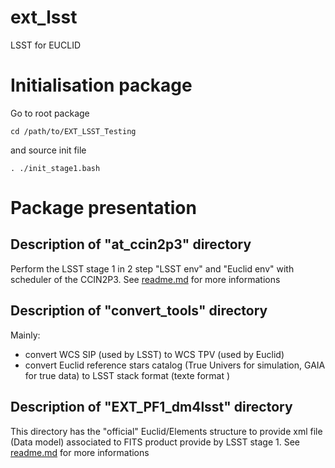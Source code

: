 # ext_lsst
LSST for EUCLID

# Initialisation package


Go to root package

```console
cd /path/to/EXT_LSST_Testing
```
and source init file

```console
. ./init_stage1.bash
```
# Package presentation
## Description of "at_ccin2p3" directory

Perform the LSST stage 1 in 2 step "LSST env" and "Euclid env" with scheduler of the CCIN2P3. See [readme.md](at_ccin2p3/readme.md) for more informations

## Description of "convert_tools" directory
Mainly:
* convert WCS SIP (used by LSST) to WCS TPV (used by Euclid)
* convert Euclid reference stars catalog (True Univers for simulation, GAIA for true data) to LSST stack format (texte format )

## Description of "EXT_PF1_dm4lsst" directory

This directory has the "official" Euclid/Elements structure to provide xml file (Data model) associated to FITS product provide by LSST stage 1. See [readme.md](EXT_PF1_dm4lsst/readme.md) for more informations
